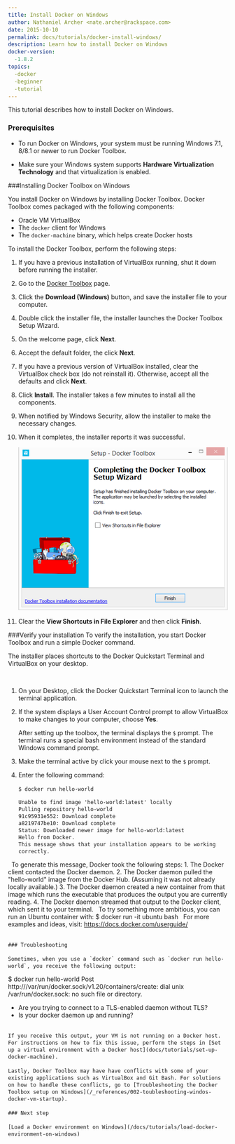 ```yaml
---
title: Install Docker on Windows
author: Nathaniel Archer <nate.archer@rackspace.com>
date: 2015-10-10
permalink: docs/tutorials/docker-install-windows/
description: Learn how to install Docker on Windows
docker-version:
  -1.8.2
topics:
  -docker
  -beginner
  -tutorial
---
```


This tutorial describes how to install Docker on Windows.

### Prerequisites
* To run Docker on Windows, your system must be running Windows 7.1, 8/8.1 or newer to run Docker Toolbox.

* Make sure your Windows system supports **Hardware Virtualization Technology** and that virtualization is enabled.

###Installing Docker Toolbox on Windows

You install Docker on Windows by installing Docker Toolbox. Docker Toolbox comes packaged with the following components:

* Oracle VM VirtualBox
* The `docker` client for Windows
* The `docker-machine` binary, which helps create Docker hosts

To install the Docker Toolbox, perform the following steps:


1. If you have a previous installation of VirtualBox running, shut it down before running the installer.

2. Go to the [Docker Toolbox](https://www.docker.com/toolbox) page.

3. Click the **Download (Windows)** button, and save the installer file to your computer.

4. Double click the installer file, the installer launches the Docker Toolbox Setup Wizard.

5. On the welcome page, click **Next**.

6. Accept the default folder, the click **Next**.

7. If you have a previous version of VirtualBox installed, clear the VirtualBox check box (do not reinstall it). Otherwise, accept all the defaults and click **Next**.

8. Click **Install**. The installer takes a few minutes to install all the components.

9. When notified by Windows Security, allow the installer to make the necessary changes.

10. When it completes, the installer reports it was successful.

    ![When it completes, the installer reports it was successful.](/_assets/img/docker-install-windows/windows-install-complete.png)

11. Clear the **View Shortcuts in File Explorer** and then click **Finish**.

###Verify your installation
To verify the installation, you start Docker Toolbox and run a simple Docker command.

The installer places shortcuts to the Docker Quickstart Terminal and VirtualBox on your desktop.

​
1. On your Desktop, click the Docker Quickstart Terminal icon to launch the terminal application.

2. If the system displays a User Account Control prompt to allow VirtualBox to make changes to your computer, choose **Yes**.

   After setting up the toolbox, the terminal displays the ``$`` prompt. The terminal runs a special bash environment instead of the standard Windows command prompt.

3. Make the terminal active by click your mouse next to the ``$`` prompt.

5. Enter the following command:

   `$ docker run hello-world`
​
   ```
   Unable to find image 'hello-world:latest' locally
   Pulling repository hello-world
   91c95931e552: Download complete
   a8219747be10: Download complete
   Status: Downloaded newer image for hello-world:latest
   Hello from Docker.
   This message shows that your installation appears to be working correctly.
​
​
   To generate this message, Docker took the following steps:
    1. The Docker client contacted the Docker daemon.
    2. The Docker daemon pulled the "hello-world" image from the Docker Hub.
    (Assuming it was not already locally available.)
    3. The Docker daemon created a new container from that image which runs the
    executable that produces the output you are currently reading.
    4. The Docker daemon streamed that output to the Docker client, which sent it
    to your terminal.
​
​
   To try something more ambitious, you can run an Ubuntu container with:
    $ docker run -it ubuntu bash
​
​
    For more examples and ideas, visit:
    https://docs.docker.com/userguide/
   ```

### Troubleshooting

Sometimes, when you use a `docker` command such as `docker run hello-world`, you receive the following output:

```
$ docker run hello-world
Post http:///var/run/docker.sock/v1.20/containers/create: dial unix /var/run/docker.sock: no such file or directory.
* Are you trying to connect to a TLS-enabled daemon without TLS?
* Is your docker daemon up and running?
```

If you receive this output, your VM is not running on a Docker host. For instructions on how to fix this issue, perform the steps in [Set up a virtual environment with a Docker host](docs/tutorials/set-up-docker-machine).

Lastly, Docker Toolbox may have have conflicts with some of your existing applications such as VirtualBox and Git Bash. For solutions on how to handle these conflicts, go to [Troubleshooting the Docker Toolbox setup on Windows](/_references/002-toubleshooting-windos-docker-vm-startup).

### Next step

[Load a Docker environment on Windows](/docs/tutorials/load-docker-environment-on-windows)
